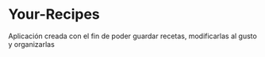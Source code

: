 # Your-Recipes
Aplicación creada con el fin de poder guardar recetas, modificarlas al gusto y organizarlas
